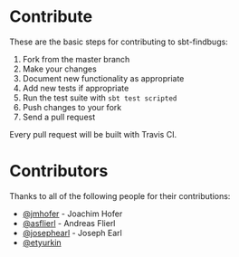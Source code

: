 # Contribute

These are the basic steps for contributing to sbt-findbugs:

1. Fork from the master branch
2. Make your changes
3. Document new functionality as appropriate
4. Add new tests if appropriate
5. Run the test suite with `sbt test scripted`
6. Push changes to your fork
7. Send a pull request

Every pull request will be built with Travis CI.

# Contributors

Thanks to all of the following people for their contributions:

* [@jmhofer](https://github.com/jmhofer) - Joachim Hofer
* [@asflierl](http://github.com/asflierl) - Andreas Flierl
* [@josephearl](https://github.com/JosephEarl) - Joseph Earl
* [@etyurkin](https://github.com/etyurkin)

